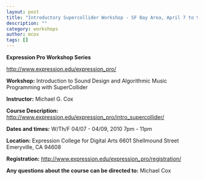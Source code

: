 ```yaml
---
layout: post
title: "Introductory Supercollider Workshop - SF Bay Area, April 7 to 9, 2010"
description: ""
category: workshops
author: mcox
tags: []
---
```

**Expression Pro Workshop Series**

http://www.expression.edu/expression_pro/

**Workshop:**
Introduction to Sound Design and Algorithmic Music Programming with SuperCollider

**Instructor:**
Michael G. Cox

**Course Description:**
http://www.expression.edu/expression_pro/intro_supercollider/

**Dates and times:**
W/Th/F
04/07 - 04/09, 2010
7pm - 11pm

**Location:**
Expression College for Digital Arts
6601 Shellmound Street
Emeryville, CA 94608

**Registration:**
http://www.expression.edu/expression_pro/registration/

**Any questions about the course can be directed to:**
Michael Cox
